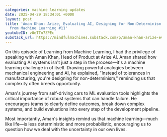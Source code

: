 ```yaml
---
categories: machine learning updates
date: 2025-04-29 18:34:01 +0000
layout: post
title: 'Aman Khan: Arize, Evaluating AI, Designing for Non-Determinism | Learning
  from Machine Learning #11'
youtubeID: v0eTTn7ZPEc
substack_url: https://mindfulmachines.substack.com/p/aman-khan-arize-evaluating-ai-designing
---
```


On this episode of Learning from Machine Learning, I had the privilege of speaking with Aman Khan, Head of Product at Arize AI. Aman shared how evaluating AI systems isn't just a step in the process—it's a machine learning challenge in of itself. Drawing powerful analogies between mechanical engineering and AI, he explained, "Instead of tolerances in manufacturing, you're designing for non-determinism," reminding us that complexity often breeds opportunity.

Aman's journey from self-driving cars to ML evaluation tools highlights the critical importance of robust systems that can handle failure. He encourages teams to clearly define outcomes, break down complex systems, and build evaluations into every step of the development pipeline.

Most importantly, Aman's insights remind us that machine learning—much like life—is less deterministic and more probabilistic, encouraging us to question how we deal with the uncertainty in our own lives.